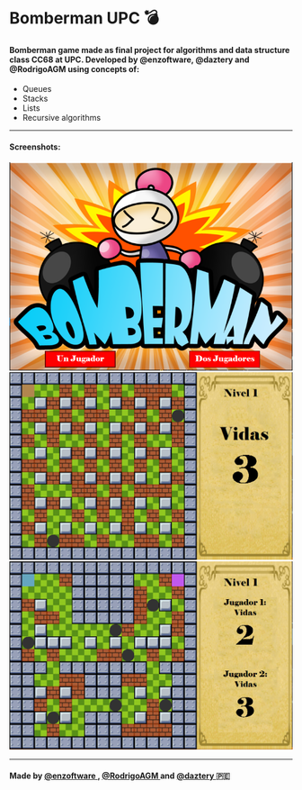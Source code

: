 # Bomberman UPC :bomb:
#### Bomberman game made as final project for algorithms and data structure class CC68 at UPC. Developed by @enzoftware, @daztery and @RodrigoAGM using concepts of:

- Queues
- Stacks
- Lists
- Recursive algorithms

---

#### Screenshots:
<img src = "Resources/SS1.PNG" />
<img src = "Resources/SS2.PNG" />
<img src = "Resources/SS3.PNG" />

---

#### Made by <a href = "https://github.com/enzoftware"> @enzoftware </a>, <a href = "https://github.com/RodrigoAGM">@RodrigoAGM </a> and <a href = "https://github.com/daztery">@daztery </a> :peru:
